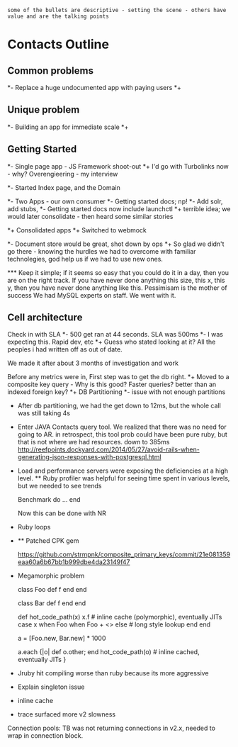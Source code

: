 
    some of the bullets are descriptive - setting the scene - others have value and are the talking points

# Contacts Outline

## Common problems
*- Replace a huge undocumented app with paying users
*+

## Unique problem
*- Building an app for immediate scale
*+

## Getting Started
*- Single page app - JS Framework shoot-out
*+ I'd go with Turbolinks now - why? Overengieering - my interview

*- Started Index page, and the Domain

*- Two Apps - our own consumer
*- Getting started docs; np!
*- Add solr, add stubs,
*- Getting started docs now include launchctl
*+ terrible idea; we would later consolidate - then heard some similar stories

*+ Consolidated apps
*+ Switched to webmock

*- Document store would be great, shot down by ops
*+ So glad we didn't go there - knowing the hurdles we had to overcome with familiar technolegies, god help us if we had to use new ones.

*** Keep it simple; if it seems so easy that you could do it in a day, then you are on the right track. If you have never done anything this size, this x, this y, then you have never done anything like this. Pessimisam is the mother of success
We had MySQL experts on staff. We went with it.

## Cell architecture

Check in with SLA
*- 500 get ran at 44 seconds. SLA was 500ms
*- I was expecting this. Rapid dev, etc
*+ Guess who stated looking at it? All the peoples i had written off as out of date.

We made it after about 3 months of investigation and work

Before any metrics were in, First step was to get the db right.
*+ Moved to a composite key query - Why is this good? Faster queries? better than an indexed foreign key?
*+ DB Partitioning
*- issue with not enough partitions
* After db partitioning, we had the get down to 12ms, but the whole call was still taking 4s
* Enter JAVA Contacts query tool. We realized that there was no need for going to AR. in retrospect, this tool prob could have been pure ruby, but that is not where we had resources. down to 385ms
http://reefpoints.dockyard.com/2014/05/27/avoid-rails-when-generating-json-responses-with-postgresql.html

* Load and performance servers were exposing the deficiencies at a high level.
** Ruby profiler was helpful for seeing time spent in various levels, but we needed to see trends

    Benchmark do
      ...
    end

    Now this can be done with NR
* Ruby loops
* ** Patched CPK gem

    https://github.com/strmpnk/composite_primary_keys/commit/21e081359eaa60a6b67bb1b999dbe4da23149f47

- Megamorphic problem

    class Foo
      def f
      end
    end

    class Bar
      def f
      end
    end

    def hot_code_path(x)
      x.f # inline cache (polymorphic), eventually JITs
      case x
      when Foo
      when Foo + <<unique class>>
      else
        # long style lookup
      end
    end

    a = [Foo.new, Bar.new] * 1000

    a.each {|o|
      def o.other; end
      hot_code_path(o) #  inline cached, eventually JITs
    }

- Jruby hit compiling worse than ruby because its more aggressive
- Explain singleton issue
- inline cache
- trace surfaced more v2 slowness


Connection pools: TB was not returning connections in v2.x, needed to wrap in connection block.


